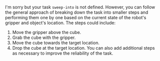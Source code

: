 I'm sorry but your task `sweep-into` is not defined. However, you can follow the general approach of breaking down the task into smaller steps and performing them one by one based on the current state of the robot's gripper and object's location. The steps could include: 
1. Move the gripper above the cube.
2. Grab the cube with the gripper.
3. Move the cube towards the target location.
4. Drop the cube at the target location.
You can also add additional steps as necessary to improve the reliability of the task.